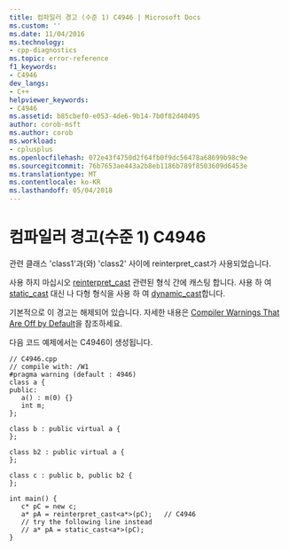 ```yaml
---
title: 컴파일러 경고 (수준 1) C4946 | Microsoft Docs
ms.custom: ''
ms.date: 11/04/2016
ms.technology:
- cpp-diagnostics
ms.topic: error-reference
f1_keywords:
- C4946
dev_langs:
- C++
helpviewer_keywords:
- C4946
ms.assetid: b85cbef0-e053-4de6-9b14-7b0f82d40495
author: corob-msft
ms.author: corob
ms.workload:
- cplusplus
ms.openlocfilehash: 072e43f4750d2f64fb0f9dc56478a68699b98c9e
ms.sourcegitcommit: 76b7653ae443a2b8eb1186b789f8503609d6453e
ms.translationtype: MT
ms.contentlocale: ko-KR
ms.lasthandoff: 05/04/2018
---
```

# <a name="compiler-warning-level-1-c4946"></a>컴파일러 경고(수준 1) C4946
관련 클래스 'class1'과(와) 'class2' 사이에 reinterpret_cast가 사용되었습니다.  
  
 사용 하지 마십시오 [reinterpret_cast](../../cpp/reinterpret-cast-operator.md) 관련된 형식 간에 캐스팅 합니다. 사용 하 여 [static_cast](../../cpp/static-cast-operator.md) 대신 나 다형 형식을 사용 하 여 [dynamic_cast](../../cpp/dynamic-cast-operator.md)합니다.  
  
 기본적으로 이 경고는 해제되어 있습니다. 자세한 내용은 [Compiler Warnings That Are Off by Default](../../preprocessor/compiler-warnings-that-are-off-by-default.md)을 참조하세요.  
  
 다음 코드 예제에서는 C4946이 생성됩니다.  
  
```  
// C4946.cpp  
// compile with: /W1  
#pragma warning (default : 4946)  
class a {  
public:  
   a() : m(0) {}  
   int m;  
};  
  
class b : public virtual a {  
};  
  
class b2 : public virtual a {  
};  
  
class c : public b, public b2 {  
};  
  
int main() {  
   c* pC = new c;  
   a* pA = reinterpret_cast<a*>(pC);   // C4946  
   // try the following line instead  
   // a* pA = static_cast<a*>(pC);  
}  
```